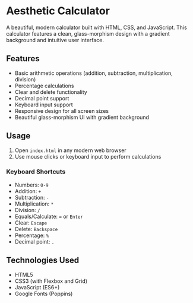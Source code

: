 # Aesthetic Calculator

A beautiful, modern calculator built with HTML, CSS, and JavaScript. This calculator features a clean, glass-morphism design with a gradient background and intuitive user interface.

## Features

- Basic arithmetic operations (addition, subtraction, multiplication, division)
- Percentage calculations
- Clear and delete functionality
- Decimal point support
- Keyboard input support
- Responsive design for all screen sizes
- Beautiful glass-morphism UI with gradient background

## Usage

1. Open `index.html` in any modern web browser
2. Use mouse clicks or keyboard input to perform calculations

### Keyboard Shortcuts

- Numbers: `0-9`
- Addition: `+`
- Subtraction: `-`
- Multiplication: `*`
- Division: `/`
- Equals/Calculate: `=` or `Enter`
- Clear: `Escape`
- Delete: `Backspace`
- Percentage: `%`
- Decimal point: `.`

## Technologies Used

- HTML5
- CSS3 (with Flexbox and Grid)
- JavaScript (ES6+)
- Google Fonts (Poppins)